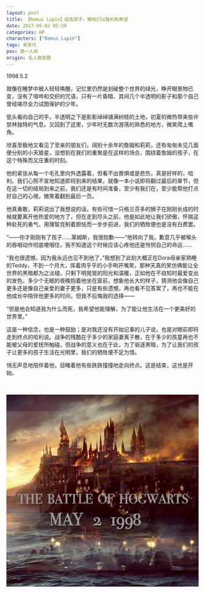 ```yaml
---
layout: post
title: 【Remus Lupin】庇佑孩子，赐他们以胜利和希望
date: 2017-05-02 05:59
categories: HP
characters: ["Remus Lupin"]
tags: 亲世代
pov: 第一人称
origin: 名人朋友圈
---
```


1998.5.2

就像在睡梦中被人轻轻唤醒，记忆里仍然是划破整个世界的绿光，睁开眼景物已变，没有了喧哗和交织的咒语，只有一片昏暗、其间几个半透明的影子和那个自己曾经竭尽全力试图保护的少年。

低头看向自己的手，半透明之下是影影绰绰铺满树枝的土地，初夏的微热带来些许禁林独特的气息。又回到了这里，少年时无数次游荡的熟悉的地方，微笑爬上嘴角。

欣喜至极地又看见了至亲的朋友们，阔别十余年的詹姆和莉莉，还有匆匆未见几面便分别的小天狼星，没想到在我们的重聚是在这样的场合，围绕着詹姆的孩子，在这个特殊而又庄重的时刻。

他的紧张从每一个毛孔里向外透露着，但看不出畏惧或是悲伤，真是好样的，哈利。我们心照不宣地知道即将到来的结果，就像一本小说即将翻过最后的章节，但在这一切的结局到来之前，我们还是有时间准备，至少有我们在，至少能帮他打点好自己的心境，微笑着翻到最后一页。

他真勇敢，莉莉说出了我想说的话。有些可惜一只格兰芬多的狮子在刚刚长成的时候就要离开他热爱的地方了，但在走到尽头之前，他是如此地让我们骄傲，怀揣这种赴死的勇气，用理智克制着胆怯而一步步前进，我们的牺牲便也是没有白费罢。

“——你才刚刚有了孩子……莱姆斯，我很抱歉——”他转向了我，歉意几乎被喉头的吞咽动作彻底哽咽住，我不知道这个时候应该心疼他还是怜悯自己的命运……

“我也很遗憾，因为我永远也见不到他了，”我想到了此刻大概正在Dora母亲家熟睡的Teddy，不到一个月大，挥着肉乎乎的小手咧开嘴笑，那种天真的笑仿佛能让全世界的黑暗都为之淡褪，只剩下明晃晃的阳光和温暖，正如他在不自知时最爱变出的发色。多少个无眠的夜晚抱着他坐在窗前，想象他长大的样子，猜测他会像自己更多还是像自己亲爱的妻子更多，只是有些遗憾，再也看不见答案了，再也不能在他成长中陪伴他更多的时间，但我不后悔我的选择——

“但是他会知道我为什么而死，我希望他能理解，为了能让他生活在一个更美好的世界里。”

这是一种信念，也是一种鼓励；是对我还没有开始记事的儿子说，也是对眼前即将走到终点的哈利说。战争的残酷在于多少的家庭妻离子散，在于多少的孩童再也不能被父母的爱抚所触碰，但战争的意义也在于此，为了驱逐黑暗，为了让我们的孩子让更多的孩子生活在光明里，我们的牺牲便不足为惜。

悄无声息地陪伴着他，目睹着他有些跌跌撞撞地走向终点。这是结束，这也是开始。

<br><br>
![](https://raw.githubusercontent.com/junesirius/junesirius.github.io/master/assets/images/mrpyq/2017-05-02-Remus-Lupin.jpg)